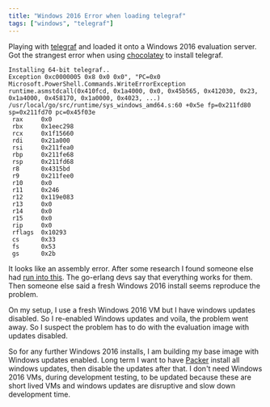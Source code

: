 ```yaml
---
title: "Windows 2016 Error when loading telegraf"
tags: ["windows", "telegraf"]
---
```


Playing with [telegraf](https://www.influxdata.com/time-series-platform/telegraf/) and loaded it onto a Windows 2016 evaluation server. Got the strangest
error when using [chocolatey](https://chocolatey.org/) to install telegraf.

```
Installing 64-bit telegraf..
Exception 0xc0000005 0x8 0x0 0x0", "PC=0x0
Microsoft.PowerShell.Commands.WriteErrorException
runtime.asmstdcall(0x410fcd, 0x1a4000, 0x0, 0x45b565, 0x412030, 0x23, 0x1a4000, 0x458170, 0x1a0000, 0x4023, ...)
/usr/local/go/src/runtime/sys_windows_amd64.s:60 +0x5e fp=0x211fd80 sp=0x211fd70 pc=0x45f03e
 rax     0x0
 rbx     0x1eec298
 rcx     0x1f15660
 rdi     0x21a000
 rsi     0x211fea0
 rbp     0x211fe68
 rsp     0x211fd68
 r8      0x4315bd
 r9      0x211fee0
 r10     0x0
 r11     0x246
 r12     0x119e083
 r13     0x0
 r14     0x0
 r15     0x0
 rip     0x0
 rflags  0x10293
 cs      0x33
 fs      0x53
 gs      0x2b

```

It looks like an assembly error. After some research I found someone else had [run into this](https://github.com/golang/go/issues/21060).
The go-erlang devs say that everything works for them. Then someone else said a fresh Windows 2016 install seems reproduce the problem.

On my setup, I use a fresh Windows 2016 VM but I have windows updates disabled. So I re-enabled Windows updates and voila, the problem
went away. So I suspect the problem has to do with the evaluation image with updates disabled.

So for any further Windows 2016 installs, I am building my base image with Windows updates enabled.
Long term I want to have [Packer](https://www.packer.io/intro/index.html) install all windows updates, then disable the updates after that.
I don't need Windows 2016 VMs, during development testing,  to be updated because these are short lived VMs and windows updates are disruptive and slow down development time.
